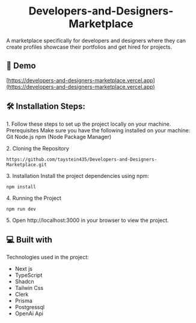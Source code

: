 <h1 align="center" id="title">Developers-and-Designers-Marketplace</h1>

<p id="description">A marketplace specifically for developers and designers where they can create profiles showcase their portfolios and get hired for projects.</p>

<h2>🚀 Demo</h2>

[https://developers-and-designers-marketplace.vercel.app](https://developers-and-designers-marketplace.vercel.app)

<h2>🛠️ Installation Steps:</h2>

<p>1. Follow these steps to set up the project locally on your machine. Prerequisites Make sure you have the following installed on your machine: Git Node.js npm (Node Package Manager)</p>

<p>2. Cloning the Repository</p>

```
https://github.com/taystein435/Developers-and-Designers-Marketplace.git
```

<p>3. Installation Install the project dependencies using npm:</p>

```
npm install
```

<p>4. Running the Project</p>

```
npm run dev
```

<p>5. Open http://localhost:3000 in your browser to view the project.</p>

  
  
<h2>💻 Built with</h2>

Technologies used in the project:

*   Next js
*   TypeScript
*   Shadcn
*   Tailwin Css
*   Clerk
*   Prisma
*   Postgressql
*   OpenAi Api
